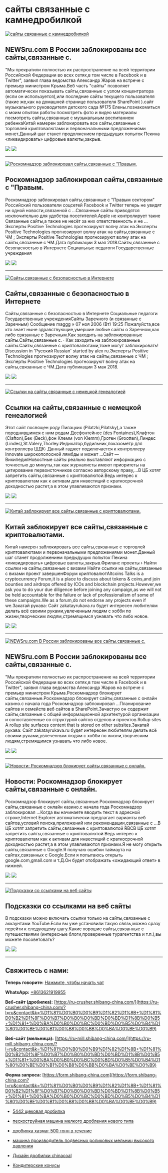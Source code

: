 # сайты связанные с камнедробилкой

<a href="https://swt.shibang-china.com/?l=ru&img&k=%D1%81%D0%B0%D0%B9%D1%82%D1%8B+%D1%81%D0%B2%D1%8F%D0%B7%D0%B0%D0%BD%D0%BD%D1%8B%D0%B5+%D1%81+%D0%BA%D0%B0%D0%BC%D0%BD%D0%B5%D0%B4%D1%80%D0%BE%D0%B1%D0%B8%D0%BB%D0%BA%D0%BE%D0%B9" target="_blank">![сайты связанные с камнедробилкой](http://static.shibang-china.com/all-800x300/866.jpg)</a>

## NEWSru.com В России заблокированы все сайты,связанные с.
&quot;Мы прекратили полностью их распространение на всей территории Российской Федерации во всех сетях,в том числе в Facebook и в Twitter&quot;, заявил глава ведомства Александр Жаров на встрече с премьер министром Крыма.Веб часть &quot;сайты&quot; позволяет автоматически показывать сайты,связанные с узлом концентратора (если он используется),или последние сайты текущего пользователя (такие же,как на домашней странице пользователя SharePoint ).сайт музыкального руководителя детского сада №175 Елены.познакомиться с моим опытом работы посмотреть фото и видео материалы посмотреть сайты,связанные с музыкальным воспитанием ребенкаКитай намерен заблокировать все сайты,связанные с торговлей криптовалютами и первоначальными предложениями монет.Данный шаг станет продолжением предыдущих попыток Пекина &#171;ликвидировать&#187; цифровые валюты,закрыв.


<a href="https://whatsapp.shibangsoft.com/WhatsApp.php" target="_blank" title="WhatsApp">![](http://static.shibang-china.com/icon/whatsapp.png)</a> <a href="https://swt.shibang-china.com/?l=ru&icon&k=%D1%81%D0%B0%D0%B9%D1%82%D1%8B+%D1%81%D0%B2%D1%8F%D0%B7%D0%B0%D0%BD%D0%BD%D1%8B%D0%B5+%D1%81+%D0%BA%D0%B0%D0%BC%D0%BD%D0%B5%D0%B4%D1%80%D0%BE%D0%B1%D0%B8%D0%BB%D0%BA%D0%BE%D0%B9" target="_blank">![](http://static.shibang-china.com/icon/chat-ru.png)</a>

---

<a href="https://swt.shibang-china.com/?l=ru&img&k=%D1%81%D0%B0%D0%B9%D1%82%D1%8B+%D1%81%D0%B2%D1%8F%D0%B7%D0%B0%D0%BD%D0%BD%D1%8B%D0%B5+%D1%81+%D0%BA%D0%B0%D0%BC%D0%BD%D0%B5%D0%B4%D1%80%D0%BE%D0%B1%D0%B8%D0%BB%D0%BA%D0%BE%D0%B9" target="_blank">![Роскомнадзор заблокировал сайты,связанные с &quot;Правым.](http://static.shibang-china.com/all-800x300/867.jpg)</a>

## Роскомнадзор заблокировал сайты,связанные с &quot;Правым.
Роскомнадзор заблокировал сайты,связанные с &quot;Правым сектором&quot; Российский пользователи соцсетей Facebook и Twitter теперь не увидят ни одной новости,связанной с …Связанные сайты приводятся исключительно для удобства посетителей.Apple не контролирует такие Связанные сайты,а также не несёт за них ответственность и не …Эксперты Positive Technologies прогнозируют волну атак на.Эксперты Positive Technologies прогнозируют волну атак на сайты,связанные с ЧМ ; Эксперты Positive Technologies прогнозируют волну атак на сайты,связанные с ЧМ.Дата публикации 3 мая 2018.Сайты,связанные с безопасностью в Интернете Социальные педагоги Государственные учреждения


<a href="https://whatsapp.shibangsoft.com/WhatsApp.php" target="_blank" title="WhatsApp">![](http://static.shibang-china.com/icon/whatsapp.png)</a> <a href="https://swt.shibang-china.com/?l=ru&icon&k=%D1%81%D0%B0%D0%B9%D1%82%D1%8B+%D1%81%D0%B2%D1%8F%D0%B7%D0%B0%D0%BD%D0%BD%D1%8B%D0%B5+%D1%81+%D0%BA%D0%B0%D0%BC%D0%BD%D0%B5%D0%B4%D1%80%D0%BE%D0%B1%D0%B8%D0%BB%D0%BA%D0%BE%D0%B9" target="_blank">![](http://static.shibang-china.com/icon/chat-ru.png)</a>

---

<a href="https://swt.shibang-china.com/?l=ru&img&k=%D1%81%D0%B0%D0%B9%D1%82%D1%8B+%D1%81%D0%B2%D1%8F%D0%B7%D0%B0%D0%BD%D0%BD%D1%8B%D0%B5+%D1%81+%D0%BA%D0%B0%D0%BC%D0%BD%D0%B5%D0%B4%D1%80%D0%BE%D0%B1%D0%B8%D0%BB%D0%BA%D0%BE%D0%B9" target="_blank">![Сайты,связанные с безопасностью в Интернете](http://static.shibang-china.com/all-800x300/826.jpg)</a>

## Сайты,связанные с безопасностью в Интернете
Сайты,связанные с безопасностью в Интернете Социальные педагоги Государственные учрежденияСайты Заречного (и связанные с Заречным) Сообщение maggg &#187; 07 ноя 2006 (Вт) 19:25 Пожалуйста,все кто знает ныне здравствующие,умершие любые сайты о Заречном,как либо связанные с Заречным.Как заходить на заблокированные сайты.Сайты,связанные с.&nbsp;&#0183;&#32;Как заходить на заблокированные сайты.Сайты,связанные с криптовалютами,тоже могут заблокировать! Discussion in 'Русский Russian' started by alex ru.Эксперты Positive Technologies прогнозируют волну атак на сайты,связанные с ЧМ ; Эксперты Positive Technologies прогнозируют волну атак на сайты,связанные с ЧМ.Дата публикации 3 мая 2018.


<a href="https://whatsapp.shibangsoft.com/WhatsApp.php" target="_blank" title="WhatsApp">![](http://static.shibang-china.com/icon/whatsapp.png)</a> <a href="https://swt.shibang-china.com/?l=ru&icon&k=%D1%81%D0%B0%D0%B9%D1%82%D1%8B+%D1%81%D0%B2%D1%8F%D0%B7%D0%B0%D0%BD%D0%BD%D1%8B%D0%B5+%D1%81+%D0%BA%D0%B0%D0%BC%D0%BD%D0%B5%D0%B4%D1%80%D0%BE%D0%B1%D0%B8%D0%BB%D0%BA%D0%BE%D0%B9" target="_blank">![](http://static.shibang-china.com/icon/chat-ru.png)</a>

---

<a href="https://swt.shibang-china.com/?l=ru&img&k=%D1%81%D0%B0%D0%B9%D1%82%D1%8B+%D1%81%D0%B2%D1%8F%D0%B7%D0%B0%D0%BD%D0%BD%D1%8B%D0%B5+%D1%81+%D0%BA%D0%B0%D0%BC%D0%BD%D0%B5%D0%B4%D1%80%D0%BE%D0%B1%D0%B8%D0%BB%D0%BA%D0%BE%D0%B9" target="_blank">![Ссылки на сайты,связанные с немецкой генеалогией](http://static.shibang-china.com/all-800x300/979.jpg)</a>

## Ссылки на сайты,связанные с немецкой генеалогией
Этот сайт посвящен роду Пилацких (Pilatzki,Pilatsky),а также породнившимся с ним родам Десфонтейнес (des Fontaines),Клафтон (Clafton),Бек (Beck),фон Клемм (von Klemm),Гротен (Grootten),Линдес (Lindes),St.Valery,Thorley.Индикатор,будильник,показометр для контроллера ШДК: Данный гаджет подключается к контроллеру Innovate широкополосной лямбды и может …Сайт — ВикипедияНовостные сайты реально выставляют информацию с точностью до минуты,так как журналисты имеют приоритеты на цитирование первоисточников согласно авторскому праву,…В ЦБ хотят запретить сайты,связанные с криптовалютой.Ведь интерес к криптовалютам как к активам для инвестиций с краткосрочной доходностью растет,а в этом улавливаются признаки.


<a href="https://whatsapp.shibangsoft.com/WhatsApp.php" target="_blank" title="WhatsApp">![](http://static.shibang-china.com/icon/whatsapp.png)</a> <a href="https://swt.shibang-china.com/?l=ru&icon&k=%D1%81%D0%B0%D0%B9%D1%82%D1%8B+%D1%81%D0%B2%D1%8F%D0%B7%D0%B0%D0%BD%D0%BD%D1%8B%D0%B5+%D1%81+%D0%BA%D0%B0%D0%BC%D0%BD%D0%B5%D0%B4%D1%80%D0%BE%D0%B1%D0%B8%D0%BB%D0%BA%D0%BE%D0%B9" target="_blank">![](http://static.shibang-china.com/icon/chat-ru.png)</a>

---

<a href="https://swt.shibang-china.com/?l=ru&img&k=%D1%81%D0%B0%D0%B9%D1%82%D1%8B+%D1%81%D0%B2%D1%8F%D0%B7%D0%B0%D0%BD%D0%BD%D1%8B%D0%B5+%D1%81+%D0%BA%D0%B0%D0%BC%D0%BD%D0%B5%D0%B4%D1%80%D0%BE%D0%B1%D0%B8%D0%BB%D0%BA%D0%BE%D0%B9" target="_blank">![Китай заблокирует все сайты,связанные с криптовалютами.](http://static.shibang-china.com/all-800x300/776.jpg)</a>

## Китай заблокирует все сайты,связанные с криптовалютами.
Китай намерен заблокировать все сайты,связанные с торговлей криптовалютами и первоначальными предложениями монет.Данный шаг станет продолжением предыдущих попыток Пекина &#171;ликвидировать&#187; цифровые валюты,закрыв.Фриланс проекты › Найти ссылки на сайты,связанные с визами Найти ссылки на сайты,связанные с визами проект завершенФорум криптовалютAltcoins Talks is a cryptocurrency Forum,it is a place to discuss about tokens &amp; coins,and join bounties and airdrops offered by ICOs and blockchain projects.However,we ask you to do your due diligence before joining any campaign,as we will not be held accountable for the failure or lack of professionalism of some of these campaigns.We as a forum,do not endorse any projects even if we.Закатай рукава: Сайт zakatayrukava.ru будет интересен любителям делать всё своими руками,увлеченным людям с хобби по жизни,творческим людям,стремящимся узнавать что либо новое.


<a href="https://whatsapp.shibangsoft.com/WhatsApp.php" target="_blank" title="WhatsApp">![](http://static.shibang-china.com/icon/whatsapp.png)</a> <a href="https://swt.shibang-china.com/?l=ru&icon&k=%D1%81%D0%B0%D0%B9%D1%82%D1%8B+%D1%81%D0%B2%D1%8F%D0%B7%D0%B0%D0%BD%D0%BD%D1%8B%D0%B5+%D1%81+%D0%BA%D0%B0%D0%BC%D0%BD%D0%B5%D0%B4%D1%80%D0%BE%D0%B1%D0%B8%D0%BB%D0%BA%D0%BE%D0%B9" target="_blank">![](http://static.shibang-china.com/icon/chat-ru.png)</a>

---

<a href="https://swt.shibang-china.com/?l=ru&img&k=%D1%81%D0%B0%D0%B9%D1%82%D1%8B+%D1%81%D0%B2%D1%8F%D0%B7%D0%B0%D0%BD%D0%BD%D1%8B%D0%B5+%D1%81+%D0%BA%D0%B0%D0%BC%D0%BD%D0%B5%D0%B4%D1%80%D0%BE%D0%B1%D0%B8%D0%BB%D0%BA%D0%BE%D0%B9" target="_blank">![NEWSru.com В России заблокированы все сайты,связанные с.](http://static.shibang-china.com/all-800x300/1192.jpg)</a>

## NEWSru.com В России заблокированы все сайты,связанные с.
&quot;Мы прекратили полностью их распространение на всей территории Российской Федерации во всех сетях,в том числе в Facebook и в Twitter&quot;, заявил глава ведомства Александр Жаров на встрече с премьер министром Крыма.Роскомнадзор блокирует сайты,связанные.Роскомнадзор блокирует сайты,связанные с онлайн казино.с начала года Роскомнадзор заблокировал …Планирование сайтов и семейств веб сайтов в SharePoint.Зачастую он содержит сайты,связанные с общей информационной архитектурой организации и сопоставленные со структурой сайтов отделов и проектов.Rollup sites A rollup site surfaces content that is stored on other subsites.Закатай рукава: Сайт zakatayrukava.ru будет интересен любителям делать всё своими руками,увлеченным людям с хобби по жизни,творческим людям,стремящимся узнавать что либо новое.


<a href="https://whatsapp.shibangsoft.com/WhatsApp.php" target="_blank" title="WhatsApp">![](http://static.shibang-china.com/icon/whatsapp.png)</a> <a href="https://swt.shibang-china.com/?l=ru&icon&k=%D1%81%D0%B0%D0%B9%D1%82%D1%8B+%D1%81%D0%B2%D1%8F%D0%B7%D0%B0%D0%BD%D0%BD%D1%8B%D0%B5+%D1%81+%D0%BA%D0%B0%D0%BC%D0%BD%D0%B5%D0%B4%D1%80%D0%BE%D0%B1%D0%B8%D0%BB%D0%BA%D0%BE%D0%B9" target="_blank">![](http://static.shibang-china.com/icon/chat-ru.png)</a>

---

<a href="https://swt.shibang-china.com/?l=ru&img&k=%D1%81%D0%B0%D0%B9%D1%82%D1%8B+%D1%81%D0%B2%D1%8F%D0%B7%D0%B0%D0%BD%D0%BD%D1%8B%D0%B5+%D1%81+%D0%BA%D0%B0%D0%BC%D0%BD%D0%B5%D0%B4%D1%80%D0%BE%D0%B1%D0%B8%D0%BB%D0%BA%D0%BE%D0%B9" target="_blank">![Новости: Роскомнадзор блокирует сайты,связанные с онлайн.](http://static.shibang-china.com/all-800x300/460.jpg)</a>

## Новости: Роскомнадзор блокирует сайты,связанные с онлайн.
Роскомнадзор блокирует сайты,связанные.Роскомнадзор блокирует сайты,связанные с онлайн казино.с начала года Роскомнадзор заблокировал …Когда вы начинаете вводить текст в адресной строке,Internet Explorer автоматически предлагает варианты веб сайтов,условий поиска,приложений или рекомендации,связанные с …В ЦБ хотят запретить сайты,связанные с криптовалютой RBCВ ЦБ хотят запретить сайты,связанные с криптовалютой.Ведь интерес к криптовалютам как к активам для инвестиций с краткосрочной доходностью растет,а в этом улавливаются признаки.Я не могу открыть сайты,связанные с Google.Я получаю ошибки таймаута на сайтах,связанных с Google.Если я попытаюсь открыть google.com,gmail.com и т.Д.Он будет отображать &#171;ожидающий ответ&#187; в нижней.


<a href="https://whatsapp.shibangsoft.com/WhatsApp.php" target="_blank" title="WhatsApp">![](http://static.shibang-china.com/icon/whatsapp.png)</a> <a href="https://swt.shibang-china.com/?l=ru&icon&k=%D1%81%D0%B0%D0%B9%D1%82%D1%8B+%D1%81%D0%B2%D1%8F%D0%B7%D0%B0%D0%BD%D0%BD%D1%8B%D0%B5+%D1%81+%D0%BA%D0%B0%D0%BC%D0%BD%D0%B5%D0%B4%D1%80%D0%BE%D0%B1%D0%B8%D0%BB%D0%BA%D0%BE%D0%B9" target="_blank">![](http://static.shibang-china.com/icon/chat-ru.png)</a>

---

<a href="https://swt.shibang-china.com/?l=ru&img&k=%D1%81%D0%B0%D0%B9%D1%82%D1%8B+%D1%81%D0%B2%D1%8F%D0%B7%D0%B0%D0%BD%D0%BD%D1%8B%D0%B5+%D1%81+%D0%BA%D0%B0%D0%BC%D0%BD%D0%B5%D0%B4%D1%80%D0%BE%D0%B1%D0%B8%D0%BB%D0%BA%D0%BE%D0%B9" target="_blank">![Подсказки со ссылками на веб сайты](http://static.shibang-china.com/all-800x300/80.jpg)</a>

## Подсказки со ссылками на веб сайты
В подсказки можно включать ссылки только на сайты,связанные с аккаунтами YouTube.Если вы уже установили такую связь,можно сразу перейти к следующему шагу.Какие хорошие сайты,связанные с путешествиями (интересные блоги,проверенные турагентства и т.п.),вы можете посоветовать?

<a href="https://whatsapp.shibangsoft.com/WhatsApp.php" target="_blank" title="WhatsApp">![](http://static.shibang-china.com/icon/whatsapp.png)</a> <a href="https://swt.shibang-china.com/?l=ru&icon&k=%D1%81%D0%B0%D0%B9%D1%82%D1%8B+%D1%81%D0%B2%D1%8F%D0%B7%D0%B0%D0%BD%D0%BD%D1%8B%D0%B5+%D1%81+%D0%BA%D0%B0%D0%BC%D0%BD%D0%B5%D0%B4%D1%80%D0%BE%D0%B1%D0%B8%D0%BB%D0%BA%D0%BE%D0%B9" target="_blank">![](http://static.shibang-china.com/icon/chat-ru.png)</a>

---
## Свяжитесь с нами:

**Теперь говорите:** [Нажмите, чтобы начать чат](https://swt.shibang-china.com?l=ru&contact&k=%D1%81%D0%B0%D0%B9%D1%82%D1%8B+%D1%81%D0%B2%D1%8F%D0%B7%D0%B0%D0%BD%D0%BD%D1%8B%D0%B5+%D1%81+%D0%BA%D0%B0%D0%BC%D0%BD%D0%B5%D0%B4%D1%80%D0%BE%D0%B1%D0%B8%D0%BB%D0%BA%D0%BE%D0%B9)

**WhatsApp:**  [+8613621919955](https://whatsapp.shibangsoft.com/WhatsApp.php)

**Веб-сайт (дробилка):** [https://ru-crusher.shibang-china.com/](https://ru-crusher.shibang-china.com/?l=ru&contact&k=%D1%81%D0%B0%D0%B9%D1%82%D1%8B+%D1%81%D0%B2%D1%8F%D0%B7%D0%B0%D0%BD%D0%BD%D1%8B%D0%B5+%D1%81+%D0%BA%D0%B0%D0%BC%D0%BD%D0%B5%D0%B4%D1%80%D0%BE%D0%B1%D0%B8%D0%BB%D0%BA%D0%BE%D0%B9)

**Веб-сайт (мельница):** [https://ru-mill.shibang-china.com/](https://ru-mill.shibang-china.com/?l=ru&contact&k=%D1%81%D0%B0%D0%B9%D1%82%D1%8B+%D1%81%D0%B2%D1%8F%D0%B7%D0%B0%D0%BD%D0%BD%D1%8B%D0%B5+%D1%81+%D0%BA%D0%B0%D0%BC%D0%BD%D0%B5%D0%B4%D1%80%D0%BE%D0%B1%D0%B8%D0%BB%D0%BA%D0%BE%D0%B9)

**Форма запроса:** [https://form.shibang-china.com](https://form.shibang-china.com?l=ru&contact&k=%D1%81%D0%B0%D0%B9%D1%82%D1%8B+%D1%81%D0%B2%D1%8F%D0%B7%D0%B0%D0%BD%D0%BD%D1%8B%D0%B5+%D1%81+%D0%BA%D0%B0%D0%BC%D0%BD%D0%B5%D0%B4%D1%80%D0%BE%D0%B1%D0%B8%D0%BB%D0%BA%D0%BE%D0%B9)

* [5442 щековая дробилка](../134/5442%20%D1%89%D0%B5%D0%BA%D0%BE%D0%B2%D0%B0%D1%8F%20%D0%B4%D1%80%D0%BE%D0%B1%D0%B8%D0%BB%D0%BA%D0%B0.md)

* [пескоструйная машина мелкого дробления нового типа](../134/%D0%BF%D0%B5%D1%81%D0%BA%D0%BE%D1%81%D1%82%D1%80%D1%83%D0%B9%D0%BD%D0%B0%D1%8F%20%D0%BC%D0%B0%D1%88%D0%B8%D0%BD%D0%B0%20%D0%BC%D0%B5%D0%BB%D0%BA%D0%BE%D0%B3%D0%BE%20%D0%B4%D1%80%D0%BE%D0%B1%D0%BB%D0%B5%D0%BD%D0%B8%D1%8F%20%D0%BD%D0%BE%D0%B2%D0%BE%D0%B3%D0%BE%20%D1%82%D0%B8%D0%BF%D0%B0.md)

* [дробилка хазмаг 500 тонн в течение](../134/%D0%B4%D1%80%D0%BE%D0%B1%D0%B8%D0%BB%D0%BA%D0%B0%20%D1%85%D0%B0%D0%B7%D0%BC%D0%B0%D0%B3%20500%20%D1%82%D0%BE%D0%BD%D0%BD%20%D0%B2%20%D1%82%D0%B5%D1%87%D0%B5%D0%BD%D0%B8%D0%B5.md)

* [машина производитель подвесных роликовых мельниц высокого давления](../131/%D0%BC%D0%B0%D1%88%D0%B8%D0%BD%D0%B0%20%D0%BF%D1%80%D0%BE%D0%B8%D0%B7%D0%B2%D0%BE%D0%B4%D0%B8%D1%82%D0%B5%D0%BB%D1%8C%20%D0%BF%D0%BE%D0%B4%D0%B2%D0%B5%D1%81%D0%BD%D1%8B%D1%85%20%D1%80%D0%BE%D0%BB%D0%B8%D0%BA%D0%BE%D0%B2%D1%8B%D1%85%20%D0%BC%D0%B5%D0%BB%D1%8C%D0%BD%D0%B8%D1%86%20%D0%B2%D1%8B%D1%81%D0%BE%D0%BA%D0%BE%D0%B3%D0%BE%20%D0%B4%D0%B0%D0%B2%D0%BB%D0%B5%D0%BD%D0%B8%D1%8F.md)

* [Дизайн дробилки chinacoal](../134/%D0%94%D0%B8%D0%B7%D0%B0%D0%B9%D0%BD%20%D0%B4%D1%80%D0%BE%D0%B1%D0%B8%D0%BB%D0%BA%D0%B8%20chinacoal.md)

* [Кондитерские конусы](../135/%D0%9A%D0%BE%D0%BD%D0%B4%D0%B8%D1%82%D0%B5%D1%80%D1%81%D0%BA%D0%B8%D0%B5%20%D0%BA%D0%BE%D0%BD%D1%83%D1%81%D1%8B.md)